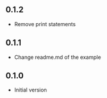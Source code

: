## 0.1.2

  * Remove print statements

## 0.1.1

  * Change readme.md of the example

## 0.1.0

  * Initial version
